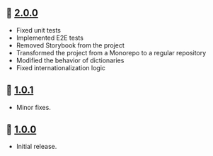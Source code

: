 ## 🚀 [2.0.0](https://github.com/CodingFlavour/coding-flavour-common/releases/tag/2.0.0)

- Fixed unit tests
- Implemented E2E tests
- Removed Storybook from the project
- Transformed the project from a Monorepo to a regular repository
- Modified the behavior of dictionaries
- Fixed internationalization logic

## 🐛 [1.0.1](https://github.com/CodingFlavour/coding-flavour-common/releases/tag/1.0.1)

- Minor fixes.

## 🚀 [1.0.0](https://github.com/CodingFlavour/coding-flavour-common/releases/tag/1.0.0)

- Initial release.